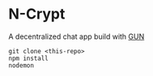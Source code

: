 # N-Crypt

A decentralized chat app build with [GUN](https://gun.eco/)

```
git clone <this-repo>
npm install
nodemon
```
